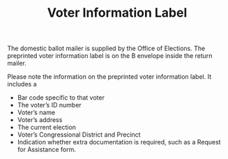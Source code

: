 ﻿---
layout: slide
title: "Voter Information Label"
---

The domestic ballot mailer is supplied by the Office of Elections.  The preprinted voter information label is on the B envelope inside the return mailer.

Please note the information on the preprinted voter information label.  It includes a
*  Bar code specific to that voter
*  The voter’s ID number    
*  Voter’s name
*  Voter’s address
*  The current election
*  Voter’s Congressional District and Precinct
*  Indication whether extra documentation is required, such as a Request for Assistance form.
